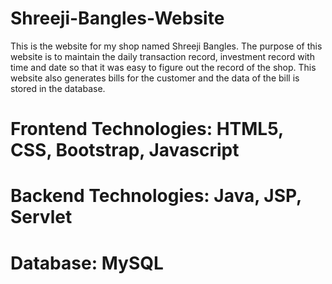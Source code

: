 # Shreeji-Bangles-Website
This is the website for my shop named Shreeji Bangles. The purpose of this website is to maintain the daily transaction record, investment record with time and date so that it was easy to figure out the record of the shop. This website also generates bills for the customer and the data of the bill is stored in the database.

# Frontend Technologies: HTML5, CSS, Bootstrap, Javascript
# Backend Technologies: Java, JSP, Servlet
# Database: MySQL


